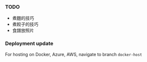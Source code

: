 ### TODO
- 煮麵的技巧
- 煮餃子的技巧
- 食譜放照片


### Deployment update
For hosting on Docker, Azure, AWS, navigate to branch `docker-host`